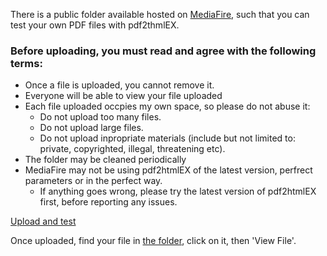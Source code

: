 There is a public folder available hosted on [MediaFire](http://www.mediafire.com), such that you can test your own PDF files with pdf2thmlEX.

### Before uploading, you must read and agree with the following terms:
 - Once a file is uploaded, you cannot remove it. 
 - Everyone will be able to view your file uploaded
 - Each file uploaded occpies my own space, so please do not abuse it:
   - Do not upload too many files.
   - Do not upload large files.
   - Do not upload inpropriate materials (include but not limited to: private, copyrighted, illegal, threatening etc).
 - The folder may be cleaned periodically
 - MediaFire may not be using pdf2htmlEX of the latest version, perfrect parameters or in the perfect way.
   - If anything goes wrong, please try the latest version of pdf2htmlEX first, before reporting any issues.

[Upload and test](http://www.mediafire.com/filedrop/iledrop_hosted.php?drop=b9da314994a5e9af384dfd020fe8280e0d2e425d0870dc5edcca272e9fdc7d43) 

Once uploaded, find your file in [the folder](http://www.mediafire.com/?clnnit9kn3vf9), click on it, then 'View File'.